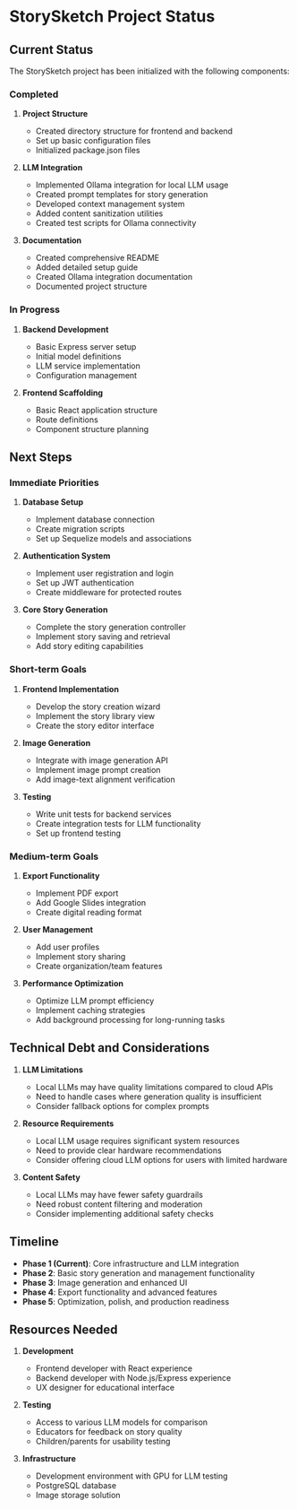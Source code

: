 # StorySketch Project Status

## Current Status

The StorySketch project has been initialized with the following components:

### Completed

1. **Project Structure**
   - Created directory structure for frontend and backend
   - Set up basic configuration files
   - Initialized package.json files

2. **LLM Integration**
   - Implemented Ollama integration for local LLM usage
   - Created prompt templates for story generation
   - Developed context management system
   - Added content sanitization utilities
   - Created test scripts for Ollama connectivity

3. **Documentation**
   - Created comprehensive README
   - Added detailed setup guide
   - Created Ollama integration documentation
   - Documented project structure

### In Progress

1. **Backend Development**
   - Basic Express server setup
   - Initial model definitions
   - LLM service implementation
   - Configuration management

2. **Frontend Scaffolding**
   - Basic React application structure
   - Route definitions
   - Component structure planning

## Next Steps

### Immediate Priorities

1. **Database Setup**
   - Implement database connection
   - Create migration scripts
   - Set up Sequelize models and associations

2. **Authentication System**
   - Implement user registration and login
   - Set up JWT authentication
   - Create middleware for protected routes

3. **Core Story Generation**
   - Complete the story generation controller
   - Implement story saving and retrieval
   - Add story editing capabilities

### Short-term Goals

1. **Frontend Implementation**
   - Develop the story creation wizard
   - Implement the story library view
   - Create the story editor interface

2. **Image Generation**
   - Integrate with image generation API
   - Implement image prompt creation
   - Add image-text alignment verification

3. **Testing**
   - Write unit tests for backend services
   - Create integration tests for LLM functionality
   - Set up frontend testing

### Medium-term Goals

1. **Export Functionality**
   - Implement PDF export
   - Add Google Slides integration
   - Create digital reading format

2. **User Management**
   - Add user profiles
   - Implement story sharing
   - Create organization/team features

3. **Performance Optimization**
   - Optimize LLM prompt efficiency
   - Implement caching strategies
   - Add background processing for long-running tasks

## Technical Debt and Considerations

1. **LLM Limitations**
   - Local LLMs may have quality limitations compared to cloud APIs
   - Need to handle cases where generation quality is insufficient
   - Consider fallback options for complex prompts

2. **Resource Requirements**
   - Local LLM usage requires significant system resources
   - Need to provide clear hardware recommendations
   - Consider offering cloud LLM options for users with limited hardware

3. **Content Safety**
   - Local LLMs may have fewer safety guardrails
   - Need robust content filtering and moderation
   - Consider implementing additional safety checks

## Timeline

- **Phase 1 (Current)**: Core infrastructure and LLM integration
- **Phase 2**: Basic story generation and management functionality
- **Phase 3**: Image generation and enhanced UI
- **Phase 4**: Export functionality and advanced features
- **Phase 5**: Optimization, polish, and production readiness

## Resources Needed

1. **Development**
   - Frontend developer with React experience
   - Backend developer with Node.js/Express experience
   - UX designer for educational interface

2. **Testing**
   - Access to various LLM models for comparison
   - Educators for feedback on story quality
   - Children/parents for usability testing

3. **Infrastructure**
   - Development environment with GPU for LLM testing
   - PostgreSQL database
   - Image storage solution
